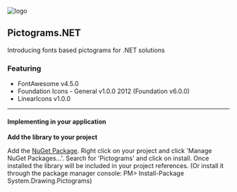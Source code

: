 ![logo](https://raw.githubusercontent.com/ennerperez/pictograms/master/.editoricon.png)
## Pictograms.NET
Introducing fonts based pictograms for .NET solutions

### Featuring
- FontAwesome v4.5.0
- Foundation Icons - General v1.0.0 2012 (Foundation v6.0.0)
- LinearIcons v1.0.0

---

#### Implementing in your application

**Add the library to your project**

Add the [NuGet Package](https://www.nuget.org/packages/System.Drawing.Pictograms/). Right click on your project and click 'Manage NuGet Packages...'. Search for 'Pictograms' and click on install. Once installed the library will be included in your project references. (Or install it through the package manager console: PM> Install-Package System.Drawing.Pictograms)